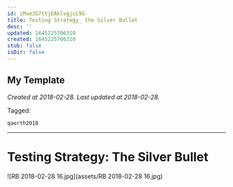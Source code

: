```yaml
---
id: iMueJG7ttjEAklvgjcL9G
title: Testing Strategy_ the Silver Bullet
desc: ''
updated: 1645225706310
created: 1645225706310
stub: false
isDir: false
---
```

My Template
---

_Created at 2018-02-28._
_Last updated at 2018-02-28._



Tagged: 
```
qaorth2018
```


---

# Testing Strategy: The Silver Bullet


![RB 2018-02-28 16.jpg](assets/RB 2018-02-28 16.jpg)

